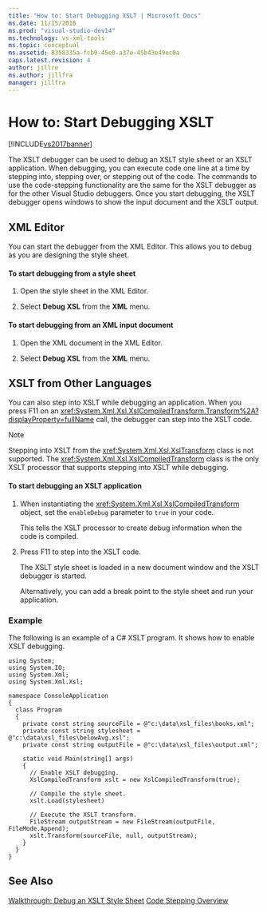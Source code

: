 ```yaml
---
title: "How to: Start Debugging XSLT | Microsoft Docs"
ms.date: 11/15/2016
ms.prod: "visual-studio-dev14"
ms.technology: vs-xml-tools
ms.topic: conceptual
ms.assetid: 8358335a-fcb0-45e0-a37e-45b43e49ec0a
caps.latest.revision: 4
author: jillre
ms.author: jillfra
manager: jillfra
---
```

# How to: Start Debugging XSLT
[!INCLUDE[vs2017banner](../includes/vs2017banner.md)]

The XSLT debugger can be used to debug an XSLT style sheet or an XSLT application. When debugging, you can execute code one line at a time by stepping into, stepping over, or stepping out of the code. The commands to use the code-stepping functionality are the same for the XSLT debugger as for the other Visual Studio debuggers. Once you start debugging, the XSLT debugger opens windows to show the input document and the XSLT output.

## XML Editor
 You can start the debugger from the XML Editor. This allows you to debug as you are designing the style sheet.

#### To start debugging from a style sheet

1. Open the style sheet in the XML Editor.

2. Select **Debug XSL** from the **XML** menu.

#### To start debugging from an XML input document

1. Open the XML document in the XML Editor.

2. Select **Debug XSL** from the **XML** menu.

## XSLT from Other Languages
 You can also step into XSLT while debugging an application. When you press F11 on an <xref:System.Xml.Xsl.XslCompiledTransform.Transform%2A?displayProperty=fullName> call, the debugger can step into the XSLT code.

> [!NOTE]
> Stepping into XSLT from the <xref:System.Xml.Xsl.XslTransform> class is not supported. The <xref:System.Xml.Xsl.XslCompiledTransform> class is the only XSLT processor that supports stepping into XSLT while debugging.

#### To start debugging an XSLT application

1. When instantiating the <xref:System.Xml.Xsl.XslCompiledTransform> object, set the `enableDebug` parameter to `true` in your code.

     This tells the XSLT processor to create debug information when the code is compiled.

2. Press F11 to step into the XSLT code.

     The XSLT style sheet is loaded in a new document window and the XSLT debugger is started.

     Alternatively, you can add a break point to the style sheet and run your application.

### Example
 The following is an example of a C# XSLT program. It shows how to enable XSLT debugging.

```
using System;
using System.IO;
using System.Xml;
using System.Xml.Xsl;

namespace ConsoleApplication
{
  class Program
  {
    private const string sourceFile = @"c:\data\xsl_files\books.xml";
    private const string stylesheet = @"c:\data\xsl_files\belowAvg.xsl";
    private const string outputFile = @"c:\data\xsl_files\output.xml";

    static void Main(string[] args)
    {
      // Enable XSLT debugging.
      XslCompiledTransform xslt = new XslCompiledTransform(true);

      // Compile the style sheet.
      xslt.Load(stylesheet)

      // Execute the XSLT transform.
      FileStream outputStream = new FileStream(outputFile, FileMode.Append);
      xslt.Transform(sourceFile, null, outputStream);
    }
  }
}
```

## See Also
 [Walkthrough: Debug an XSLT Style Sheet](../xml-tools/walkthrough-debug-an-xslt-style-sheet.md)
 [Code Stepping Overview](https://msdn.microsoft.com/8791dac9-64d1-4bb9-b59e-8d59af1833f9)
